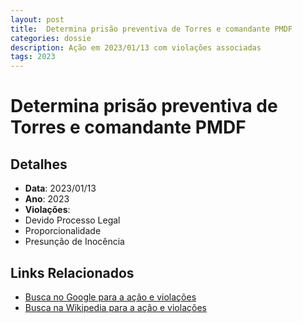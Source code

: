 ```yaml
---
layout: post
title:  Determina prisão preventiva de Torres e comandante PMDF
categories: dossie
description: Ação em 2023/01/13 com violações associadas
tags: 2023
---
```


# Determina prisão preventiva de Torres e comandante PMDF

## Detalhes
- **Data**: 2023/01/13
- **Ano**: 2023
- **Violações**:
- Devido Processo Legal
- Proporcionalidade
- Presunção de Inocência

## Links Relacionados
- [Busca no Google para a ação e violações](https://www.google.com/search?q=%22Alexandre%20de%20Moraes%22%20Determina%20pris%C3%A3o%20preventiva%20de%20Torres%20e%20comandante%20PMDF%20Devido%20Processo%20Legal%20Proporcionalidade%20Presun%C3%A7%C3%A3o%20de%20Inoc%C3%AAncia%202023)
- [Busca na Wikipedia para a ação e violações](https://en.wikipedia.org/w/index.php?search=%22Alexandre%20de%20Moraes%22%20Determina%20pris%C3%A3o%20preventiva%20de%20Torres%20e%20comandante%20PMDF%20Devido%20Processo%20Legal%20Proporcionalidade%20Presun%C3%A7%C3%A3o%20de%20Inoc%C3%AAncia%202023)
